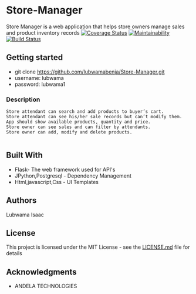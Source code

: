 # Store-Manager

Store Manager is a web application that helps store owners manage sales and product inventory records
[![Coverage Status](https://coveralls.io/repos/github/lubwamabenja/Store-Manager/badge.svg?branch=features)](https://coveralls.io/github/lubwamabenja/Store-Manager?branch=features)
[![Maintainability](https://api.codeclimate.com/v1/badges/b62d23c140bf51e17a9f/maintainability)](https://codeclimate.com/github/lubwamabenja/Store-Manager/maintainability)
[![Build Status](https://travis-ci.org/lubwamabenja/Store-Manager.svg?branch=features)](https://travis-ci.org/lubwamabenja/Store-Manager)



## Getting started
* git clone https://github.com/lubwamabenja/Store-Manager.git
* username: lubwama
* password: lubwama1
### Description
```
Store attendant can search and add products to buyer’s cart.
Store attendant can see his/her sale records but can’t modify them.
App should show available products, quantity and price.
Store owner can see sales and can filter by attendants.
Store owner can add, modify and delete products.


```

## Built With

* Flask- The web framework used for API's
* JPython,Postgresql - Dependency Management
* Html,javascript,Css  - UI Templates



## Authors

Lubwama Isaac

## License

This project is licensed under the MIT License - see the [LICENSE.md](LICENSE.md) file for details

## Acknowledgments

* ANDELA TECHNOLOGIES


